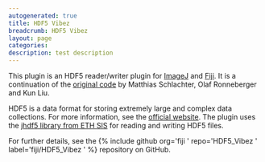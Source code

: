 ```yaml
---
autogenerated: true
title: HDF5 Vibez
breadcrumb: HDF5 Vibez
layout: page
categories: 
description: test description
---
```


This plugin is an HDF5 reader/writer plugin for [ImageJ](ImageJ "wikilink") and [Fiji](Fiji "wikilink"). It is a continuation of the [original code](http://lmb.informatik.uni-freiburg.de/resources/opensource/imagej_plugins/hdf5.html) by Matthias Schlachter, Olaf Ronneberger and Kun Liu.

HDF5 is a data format for storing extremely large and complex data collections. For more information, see the [official website](http://hdf.ncsa.uiuc.edu/HDF5/). The plugin uses the [jhdf5 library from ETH SIS](https://wiki-bsse.ethz.ch/display/JHDF5) for reading and writing HDF5 files.

For further details, see the {% include github org='fiji ' repo='HDF5\_Vibez ' label='fiji/HDF5\_Vibez ' %} repository on GitHub.
